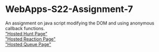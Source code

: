 # WebApps-S22-Assignment-7
An assignment on java script modifying the DOM and using anonymous callback functions.<br>
<a href="https://44-563-web-apps-s22.github.io/webapps-s22-assignment-7-RamReddy98/hunt.html">"Hosted Hunt Page"</a><br>
<a href="https://44-563-web-apps-s22.github.io/webapps-s22-assignment-7-RamReddy98/reaction.html">"Hosted Reaction Page"</a><br>
<a href="https://44-563-web-apps-s22.github.io/webapps-s22-assignment-7-RamReddy98/queue.html">"Hosted Queue Page"</a>
